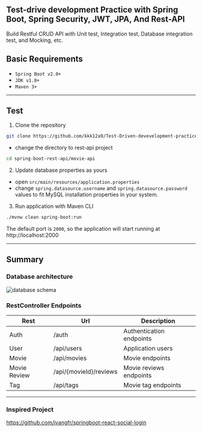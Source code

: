 ## Test-drive development Practice with Spring Boot, Spring Security, JWT, JPA, And Rest-API

Build Restful CRUD API with Unit test, Integration test, Database integration test, and Mocking, etc.

## Basic Requirements

-   `Spring Boot v2.0+`
-   `JDK v1.8+`
-   `Maven 3+`

---

## Test

1. Clone the repository

```bash
git clone https://github.com/kkk12a9/Test-Driven-devevelopment-practice-study-using-java-spring-boot.git
```

-   change the directory to rest-api project

```bash
cd spring-boot-rest-api/movie-api
```

2. Update database properties as yours

-   open `src/main/resources/application.properties`
-   change `spring.datasource.username` and `spring.datasource.password` values to fit MySQL installation properties in your system.

3. Run application with Maven CLI

```bash
./mvnw clean spring-boot:run
```

The default port is `2000`, so the application will start running at http://localhost:2000

---

## Summary

### Database architecture

![database schema](https://user-images.githubusercontent.com/48620639/215303060-0d9579d5-fd51-4b9c-9ab1-f684bd7e9316.png)

### RestController Endpoints

| Rest         | Url                    | Description              |
| ------------ | ---------------------- | ------------------------ |
| Auth         | /auth                  | Authentication endpoints |
| User         | /api/users             | Application users        |
| Movie        | /api/movies            | Movie endpoints          |
| Movie Review | /api/{movieId}/reviews | Movie reviews endpoints  |
| Tag          | /api/tags              | Movie tag endpoints      |

---

### Inspired Project

https://github.com/ivangfr/springboot-react-social-login
